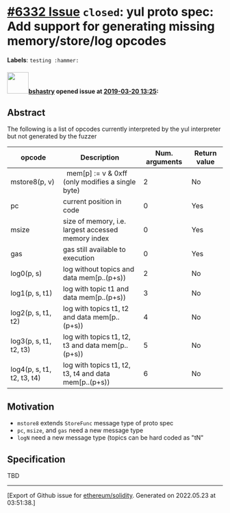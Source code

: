 # [\#6332 Issue](https://github.com/ethereum/solidity/issues/6332) `closed`: yul proto spec: Add support for generating missing memory/store/log opcodes
**Labels**: `testing :hammer:`


#### <img src="https://avatars.githubusercontent.com/u/2388185?v=4" width="50">[bshastry](https://github.com/bshastry) opened issue at [2019-03-20 13:25](https://github.com/ethereum/solidity/issues/6332):

## Abstract

The following is a list of opcodes currently interpreted by the yul interpreter but not generated by the fuzzer

| opcode  | Description | Num. arguments | Return value |
| ------------- | ------------- |-----------------------|-------------------|
| mstore8(p, v) |   mem[p] := v & 0xff (only modifies a single byte) | 2 | No |
| pc | current position in code | 0 | Yes |
| msize | size of memory, i.e. largest accessed memory index | 0 | Yes |
| gas | gas still available to execution | 0 | Yes |
| log0(p, s) | 	log without topics and data mem[p..(p+s)) | 2 | No |
| log1(p, s, t1)	| log with topic t1 and data mem[p..(p+s)) | 3 | No |
| log2(p, s, t1, t2) |	log with topics t1, t2 and data mem[p..(p+s)) | 4 | No |
| log3(p, s, t1, t2, t3) |	log with topics t1, t2, t3 and data mem[p..(p+s)) | 5 | No |
| log4(p, s, t1, t2, t3, t4) |	log with topics t1, t2, t3, t4 and data mem[p..(p+s)) | 6 | No |

## Motivation

- `mstore8` extends `StoreFunc` message type of proto spec
- `pc`, `msize`, and `gas` need a new message type
- `logN` need a new message type (topics can be hard coded as "tN"

## Specification

TBD




-------------------------------------------------------------------------------



[Export of Github issue for [ethereum/solidity](https://github.com/ethereum/solidity). Generated on 2022.05.23 at 03:51:38.]
